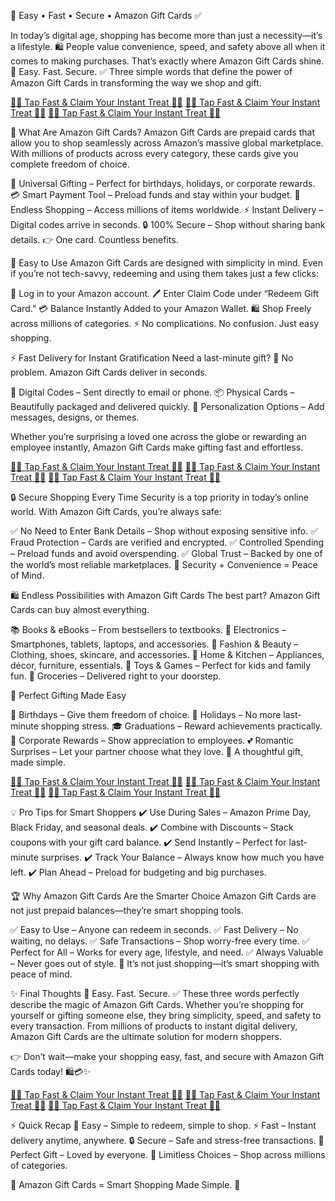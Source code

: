 💚 Easy • Fast • Secure • Amazon Gift Cards ✅

In today’s digital age, shopping has become more than just a necessity—it’s a lifestyle. 🛍️ People value convenience, speed, and safety above all when it comes to making purchases. That’s exactly where Amazon Gift Cards shine.
💚 Easy. Fast. Secure. ✅ Three simple words that define the power of Amazon Gift Cards in transforming the way we shop and gift.

[💎✨ Tap Fast & Claim Your Instant Treat 🎉🚀](https://mygift.offerzeee.com/aama-zonn/) 
[💎✨ Tap Fast & Claim Your Instant Treat 🎉🚀](https://mygift.offerzeee.com/aama-zonn/) 
[💎✨ Tap Fast & Claim Your Instant Treat 🎉🚀](https://mygift.offerzeee.com/aama-zonn/) 

🌟 What Are Amazon Gift Cards?
Amazon Gift Cards are prepaid cards that allow you to shop seamlessly across Amazon’s massive global marketplace. With millions of products across every category, these cards give you complete freedom of choice.

🎁 Universal Gifting – Perfect for birthdays, holidays, or corporate rewards.
💳 Smart Payment Tool – Preload funds and stay within your budget.
🛒 Endless Shopping – Access millions of items worldwide.
⚡ Instant Delivery – Digital codes arrive in seconds.
🔒 100% Secure – Shop without sharing bank details.
👉 One card. Countless benefits.

💚 Easy to Use
Amazon Gift Cards are designed with simplicity in mind. Even if you’re not tech-savvy, redeeming and using them takes just a few clicks:

📱 Log in to your Amazon account.
🖊️ Enter Claim Code under “Redeem Gift Card.”
💳 Balance Instantly Added to your Amazon Wallet.
🛍️ Shop Freely across millions of categories.
⚡ No complications. No confusion. Just easy shopping.

⚡ Fast Delivery for Instant Gratification
Need a last-minute gift? 🎁 No problem. Amazon Gift Cards deliver in seconds.

📧 Digital Codes – Sent directly to email or phone.
📦 Physical Cards – Beautifully packaged and delivered quickly.
🎨 Personalization Options – Add messages, designs, or themes.

Whether you’re surprising a loved one across the globe or rewarding an employee instantly, Amazon Gift Cards make gifting fast and effortless.

[💎✨ Tap Fast & Claim Your Instant Treat 🎉🚀](https://mygift.offerzeee.com/aama-zonn/) 
[💎✨ Tap Fast & Claim Your Instant Treat 🎉🚀](https://mygift.offerzeee.com/aama-zonn/) 
[💎✨ Tap Fast & Claim Your Instant Treat 🎉🚀](https://mygift.offerzeee.com/aama-zonn/) 

🔒 Secure Shopping Every Time
Security is a top priority in today’s online world. With Amazon Gift Cards, you’re always safe:

✅ No Need to Enter Bank Details – Shop without exposing sensitive info.
✅ Fraud Protection – Cards are verified and encrypted.
✅ Controlled Spending – Preload funds and avoid overspending.
✅ Global Trust – Backed by one of the world’s most reliable marketplaces.
💚 Security + Convenience = Peace of Mind.

🛍️ Endless Possibilities with Amazon Gift Cards
The best part? Amazon Gift Cards can buy almost everything.

📚 Books & eBooks – From bestsellers to textbooks.
📱 Electronics – Smartphones, tablets, laptops, and accessories.
👗 Fashion & Beauty – Clothing, shoes, skincare, and accessories.
🏡 Home & Kitchen – Appliances, décor, furniture, essentials.
🧸 Toys & Games – Perfect for kids and family fun.
🛒 Groceries – Delivered right to your doorstep.

🎁 Perfect Gifting Made Easy

🎂 Birthdays – Give them freedom of choice.
🎄 Holidays – No more last-minute shopping stress.
🎓 Graduations – Reward achievements practically.
💼 Corporate Rewards – Show appreciation to employees.
💕 Romantic Surprises – Let your partner choose what they love.
💚 A thoughtful gift, made simple.

[💎✨ Tap Fast & Claim Your Instant Treat 🎉🚀](https://mygift.offerzeee.com/aama-zonn/) 
[💎✨ Tap Fast & Claim Your Instant Treat 🎉🚀](https://mygift.offerzeee.com/aama-zonn/) 
[💎✨ Tap Fast & Claim Your Instant Treat 🎉🚀](https://mygift.offerzeee.com/aama-zonn/) 

💡 Pro Tips for Smart Shoppers
✔️ Use During Sales – Amazon Prime Day, Black Friday, and seasonal deals.
 ✔️ Combine with Discounts – Stack coupons with your gift card balance.
 ✔️ Send Instantly – Perfect for last-minute surprises.
 ✔️ Track Your Balance – Always know how much you have left.
 ✔️ Plan Ahead – Preload for budgeting and big purchases.

🏆 Why Amazon Gift Cards Are the Smarter Choice
Amazon Gift Cards are not just prepaid balances—they’re smart shopping tools.

✅ Easy to Use – Anyone can redeem in seconds.
✅ Fast Delivery – No waiting, no delays.
✅ Safe Transactions – Shop worry-free every time.
✅ Perfect for All – Works for every age, lifestyle, and need.
✅ Always Valuable – Never goes out of style.
💎 It’s not just shopping—it’s smart shopping with peace of mind.

✨ Final Thoughts
💚 Easy. Fast. Secure. ✅ These three words perfectly describe the magic of Amazon Gift Cards. Whether you’re shopping for yourself or gifting someone else, they bring simplicity, speed, and safety to every transaction.
From millions of products to instant digital delivery, Amazon Gift Cards are the ultimate solution for modern shoppers.

👉 Don’t wait—make your shopping easy, fast, and secure with Amazon Gift Cards today! 🛍️💳✨

[💎✨ Tap Fast & Claim Your Instant Treat 🎉🚀](https://mygift.offerzeee.com/aama-zonn/) 
[💎✨ Tap Fast & Claim Your Instant Treat 🎉🚀](https://mygift.offerzeee.com/aama-zonn/) 
[💎✨ Tap Fast & Claim Your Instant Treat 🎉🚀](https://mygift.offerzeee.com/aama-zonn/) 

⚡ Quick Recap
💚 Easy – Simple to redeem, simple to shop.
⚡ Fast – Instant delivery anytime, anywhere.
🔒 Secure – Safe and stress-free transactions.
🎁 Perfect Gift – Loved by everyone.
🛒 Limitless Choices – Shop across millions of categories.

🌟 Amazon Gift Cards = Smart Shopping Made Simple. 🌟
